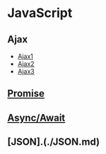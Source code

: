 # JavaScript

## Ajax

- [Ajax1](./Ajax1)
- [Ajax2](./Ajax2)
- [Ajax3](./Ajax3)

## [Promise](./Promise.md)

## [Async/Await](./Async-Await.md)

## [JSON].(./JSON.md)
